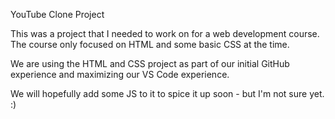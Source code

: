 YouTube Clone Project

This was a project that I needed to work on for a web development course. The course only focused on HTML and some basic CSS at the time.

We are using the HTML and CSS project as part of our initial GitHub experience and maximizing our VS Code experience.

We will hopefully add some JS to it to spice it up soon - but I'm not sure yet. :)

